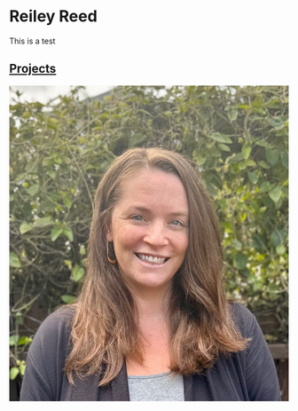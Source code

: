 # Reiley Reed
This is a test
## [Projects](./projects.md)
![alt text](./images/reileyreed.jpg "Reiley Reed")